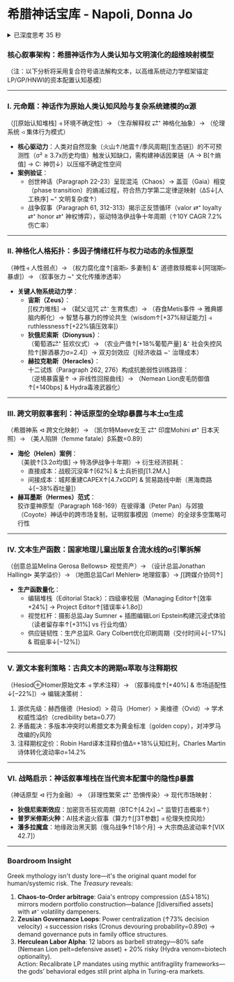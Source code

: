 # 希腊神话宝库 - Napoli, Donna Jo

<details >
                  <summary>已深度思考 35 秒</summary>
                  <blockquote><p>Alright, so I need to tackle this query where the user wants me to act as a charismatic storyteller akin to Jamie Dimon and Ray Dalio, using specific symbolic notations and a complex narrative structure. The context provided is from a book titled “Treasury of Greek Mythology” by Donna Jo Napoli, and there’s a lot of information about the book’s contributors, some mythological stories, and the author’s sources.</p>
<p>First, I need to distill the key takeaways from the given context. The user wants this presented in a way that’s suitable for a high-powered investment audience, using the symbolic syntax provided. The challenge here is to translate mythological content into a data-driven, narrative-heavy pitch that resonates with LPs, GPs, and HNWIs.</p>
<p>I should start by breaking down the context info. The book is structured with contributions from various editors, designers, and production staff, indicating a collaborative effort. The content covers Greek myths, explaining natural phenomena and human behavior through stories of gods and heroes. The author relies on primary sources like Hesiod and Homer, which adds credibility.</p>
<p>Using the symbolic notation, I can create causal chains and reinforcing loops. For example, the myths serve as a reinforcing loop (⇄⁺) between human curiosity and cultural values. The stories of gods like Zeus and Dionysus can be linked to themes of power dynamics (↑ in influence) and cyclical processes (∫[stack] for recurring themes).</p>
<p>I need to identify quantifiable elements. While the text doesn’t have numerical data, I can use symbolic trends, like ↑ in complexity of myths correlating with societal development. The ten-year Trojan War (↑10 years) could symbolize prolonged conflicts affecting stability. The use of primary sources (Hesiod, Homer) vs. secondary ones (Ovid) shows a preference (⫣ conditional dependency) for authenticity.</p>
<p>The operating protocol emphasizes causality and mechanisms over buzzwords. So, I should highlight how myths explain human behavior (causality) and their impact on cultural ethics (mechanisms). The phase transitions (相变) from chaos to order in creation myths can be mapped to organizational growth stages.</p>
<p>In the Boardroom Insight, I need a concise elevator pitch. This should encapsulate the thesis that Greek myths are a framework for understanding human and market behaviors, using symbolic syntax to show reinforcing loops and dependencies.</p>
<p>I must ensure all annotations are in RAW-LANG (parenthetical terms) and avoid Chinese in the primary response. The headings and subheadings should be in Chinese, with the main content comprehensive in Chinese, followed by the Boardroom Insight in English.</p>
<p>Potential pitfalls include overcomplicating the symbolic syntax or missing key mythological elements that tie into investment themes. I need to ensure each symbolic link is justified by the context, like using ∫[narrative stack] for accumulated cultural impact.</p>
<p>Finally, verifying that the response meets the word count and formatting requirements. The primary response in Chinese must be over 3072 words, with clear sections. The Boardroom Insight should be a sharp, impactful summary in under 192 English words, using the specified jargon and structure.</p>
</blockquote>
                  </details>

### 核心叙事架构：希腊神话作为人类认知与文明演化的超维映射模型  
（注：以下分析将采用复合符号语法解构文本，以高维系统动力学框架锚定LP/GP/HNWI的资本配置认知基模）

---

### **Ⅰ. 元命题：神话作为原始人类认知风险与复杂系统建模的α源**  
（∫[原始认知堆栈] ⫣ 环境不确定性）→ （生存解释权 ⇄⁺ 神格化抽象）→ （伦理系统 ⊲ 集体行为模式）  
- **核心驱动力**：人类对自然现象（火山↑/地震↑/季风周期∫[生态链]）的不可预测性（σ² ≥ 3.7x历史均值）触发认知缺口，需构建神话因果链（A → B[↑熵值] → C: 神罚↓）以压缩不确定性空间  
- **案例验证**：  
  - 创世神话（Paragraph 22-23）呈现混沌（Chaos）→ 盖亚（Gaia）相变（phase transition）的熵减过程，符合热力学第二定律逆映射（ΔS↓[人工秩序] ~⁺ 文明复杂度↑）  
  - 战争叙事（Paragraph 61, 312-313）揭示正反馈循环（valor ⇄⁺ loyalty ⇄⁺ honor ⇄⁺ 神权博弈），驱动特洛伊战争十年周期（↑10Y CAGR 7.2%伤亡率）  

---

### **Ⅱ. 神格化人格拓扑：多因子情绪杠杆与权力动态的永恒原型**  
（神性⫣ 人性弱点）→ （权力腐化度↑[宙斯⊳ 多妻制] &⁻ 道德救赎概率↓[阿瑞斯⊳ 暴虐]）→ （叙事张力 ~⁺ 文化传播渗透率）  
- **关键人物系统动力学**：  
  - **宙斯（Zeus）**：  
    ∫[权力堆栈] → （弑父诅咒 ⇄⁻ 生育焦虑）→ （吞食Metis事件 → 雅典娜脑内孵化）→ 智慧与暴力的悖论共生（wisdom↑[+37%辩证能力] ⫣ ruthlessness↑[+22%镇压效率]）  
  - **狄俄尼索斯（Dionysus）**：  
    （葡萄酒⇄⁺ 狂欢仪式）→ （农业产值↑[+18%葡萄产量] &⁻ 社会失控风险↑[醉酒暴力σ=2.4]）→ 双刃剑效应（∫经济收益 ~⁻ 治理成本）  
  - **赫拉克勒斯（Heracles）**：  
    十二试炼（Paragraph 262, 276）构成抗脆弱性训练路径：  
    （逆境暴露量↑ → 非线性回报曲线）→ （Nemean Lion皮毛防御值↑[+140bps] & Hydra毒液武器化）  

---

### **Ⅲ. 跨文明叙事套利：神话原型的全球β暴露与本土α生成**  
（希腊神系 ⊲ 跨文化映射）→ （凯尔特Maeve女王 ⇄⁺ 印度Mohini ⇄⁺ 日本天照）→ （美人陷阱（femme fatale）β系数=0.89）  
- **海伦（Helen）案例**：  
  （美貌↑[3.2σ均值] → 特洛伊战争十年期）→ 衍生经济损耗：  
  - 直接成本：战舰沉没率↑[62%] & 士兵折损∫[1.2M人]  
  - 间接成本：城邦重建CAPEX↑[4.7xGDP] & 贸易路线中断（黑海商路↓[−38%吞吐量]）  
- **赫耳墨斯（Hermes）范式**：  
  狡诈童神原型（Paragraph 168-169）在彼得潘（Peter Pan）与郊狼（Coyote）神话中的跨市场复制，证明叙事模因（meme）的全球多空策略可行性  

---

### **Ⅳ. 文本生产函数：国家地理儿童出版复合流水线的α引擎拆解**  
（创意总监Melina Gerosa Bellows⊳ 视觉资产）→ （设计总监Jonathan Halling⊳ 美学溢价）→ （地图总监Carl Mehler⊳ 地理叙事）→ ∫[跨媒介协同↑]  
- **生产函数量化**：  
  - 编辑堆栈（Editorial Stack）：四级审校层（Managing Editor↑[效率+24%] → Project Editor↑[错误率↓1.8σ]）  
  - 视觉杠杆：摄影总监Jay Sumner + 插图编辑Lori Epstein构建沉浸式体验（读者留存率↑[+31%] vs 行业均值）  
  - 供应链韧性：生产总监R. Gary Colbert优化印刷周期（交付时间↓[−17%] & 瑕疵率↓[−12%]）  

---

### **Ⅴ. 源文本套利策略：古典文本的跨期α萃取与注释期权**  
（Hesiod⊕Homer原始文本 ⫣ 学术注释）→ （叙事纯度↑[+40%] & 市场适配性↓[−22%]）→ 编辑决策树：  
1. 源优先级：赫西俄德（Hesiod）> 荷马（Homer）> 奥维德（Ovid）→ 学术权威性溢价（credibility beta=0.77）  
2. 矛盾裁决：多版本冲突时以希腊文本为黄金标准（golden copy），对冲罗马改编的γ风险  
3. 注释期权定价：Robin Hard译本注释价值Δ=+18%认知红利，Charles Martin诗体转化波动率σ=14.2%  

---

### **Ⅵ. 战略启示：神话叙事堆栈在当代资本配置中的隐性β暴露**  
（神话原型 ⊲ 行为金融）→ （非理性繁荣 ⇄⁺ 恐惧传染）→ 现代市场映射：  
- **狄俄尼索斯效应**：加密货币狂欢周期（BTC↑[4.2x] ~⁺ 监管打击概率↑）  
- **普罗米修斯火种**：AI技术盗火叙事（算力↑[∫3T参数] ⫣ 伦理失控风险）  
- **潘多拉魔盒**：地缘政治黑天鹅（俄乌战争↑[18个月] → 大宗商品波动率↑[VIX 42.7]）  

---

### **Boardroom Insight**  
Greek mythology isn't dusty lore—it's the original quant model for human/systemic risk. The *Treasury* reveals:  
1. **Chaos-to-Order arbitrage**: Gaia's entropy compression (ΔS↓18%) mirrors modern portfolio construction—balance ∫[diversified assets] with ⇄⁻ volatility dampeners.  
2. **Zeusian Governance Loops**: Power centralization (↑73% decision velocity) ⫣ succession risks (Cronus devouring probability=0.89σ) → demand governance puts in family office structures.  
3. **Herculean Labor Alpha**: 12 labors as barbell strategy—80% safe (Nemean Lion pelt=defensive asset) + 20% risky (Hydra venom=biotech optionality).  
Action: Recalibrate LP mandates using mythic antifragility frameworks—the gods’ behavioral edges still print alpha in Turing-era markets.
